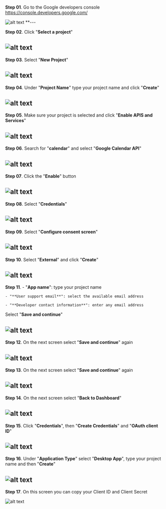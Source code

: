 **Step 01**. Go to the Google developers console https://console.developers.google.com/

![alt text](https://github.com/aristosv/google_auth/blob/master/step001.png)
**---


**Step 02**. Click "**Select a project**"

![alt text](https://github.com/aristosv/google_auth/blob/master/step002.png)
---


**Step 03**. Select "**New Project**"

![alt text](https://github.com/aristosv/google_auth/blob/master/step003.png)
---


**Step 04**. Under "**Project Name**" type your project name and click "**Create**"

![alt text](https://github.com/aristosv/google_auth/blob/master/step004.png)
---


**Step 05**. Make sure your project is selected and click "**Enable APIS and Services**"

![alt text](https://github.com/aristosv/google_auth/blob/master/step005.png)
---


**Step 06**. Search for "**calendar**" and select "**Google Calendar API**"

![alt text](https://github.com/aristosv/google_auth/blob/master/step006.png)
---


**Step 07**. Click the "**Enable**" button

![alt text](https://github.com/aristosv/google_auth/blob/master/step007.png)
---


**Step 08**. Select "**Credentials**"

![alt text](https://github.com/aristosv/google_auth/blob/master/step008.png)
---


**Step 09**. Select "**Configure consent screen**"

![alt text](https://github.com/aristosv/google_auth/blob/master/step009.png)
---


**Step 10**. Select "**External**" and click "**Create**"

![alt text](https://github.com/aristosv/google_auth/blob/master/step010.png)
---


**Step 11**. - "**App name**": type your project name

    - "**User support email**": select the available email address
    
    - "**Developer contact information**": enter any email address
Select "**Save and continue**"    

![alt text](https://github.com/aristosv/google_auth/blob/master/step011.png)
---


**Step 12**. On the next screen select "**Save and continue**" again

![alt text](https://github.com/aristosv/google_auth/blob/master/step012.png)
---


**Step 13**. On the next screen select "**Save and continue**" again

![alt text](https://github.com/aristosv/google_auth/blob/master/step013.png)
---


**Step 14**. On the next screen select "**Back to Dashboard**"

![alt text](https://github.com/aristosv/google_auth/blob/master/step014.png)
---


**Step 15**. Click "**Credentials**", then "**Create Credentials**" and "**OAuth client ID**"

![alt text](https://github.com/aristosv/google_auth/blob/master/step015.png)
---


**Step 16**. Under "**Application Type**" select "**Desktop App**",  type your project name and then "**Create**"

![alt text](https://github.com/aristosv/google_auth/blob/master/step016.png)
---


**Step 17**. On this screen you can copy your Client ID and Client Secret

![alt text](https://github.com/aristosv/google_auth/blob/master/step017.png)
